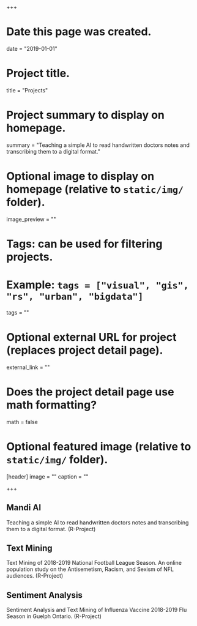 +++
# Date this page was created.
date = "2019-01-01"

# Project title.
title = "Projects"

# Project summary to display on homepage.
summary = "Teaching a simple AI to read handwritten doctors notes and transcribing them to a digital format."

# Optional image to display on homepage (relative to `static/img/` folder).
image_preview = ""

# Tags: can be used for filtering projects.
# Example: `tags = ["visual", "gis", "rs", "urban", "bigdata"]`
tags = ""

# Optional external URL for project (replaces project detail page).
external_link = ""

# Does the project detail page use math formatting?
math = false

# Optional featured image (relative to `static/img/` folder).
[header]
image = ""
caption = ""

+++

## Mandi AI
Teaching a simple AI to read handwritten doctors notes and transcribing them to a digital format. (R-Project)
## Text Mining 
Text Mining of 2018-2019 National Football League Season. An online population study on the Antisemetism, Racism, and Sexism of NFL audiences. (R-Project)
## Sentiment Analysis 
Sentiment Analysis and Text Mining of Influenza Vaccine 2018-2019 Flu Season in Guelph Ontario. (R-Project)
